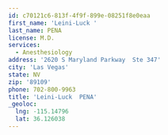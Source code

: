 ```yaml
---
id: c70121c6-813f-4f9f-899e-08251f8e0eaa
first_name: 'Leini-Luck '
last_name: PENA
license: M.D.
services:
  - Anesthesiology
address: '2620 S Maryland Parkway  Ste 347'
city: 'Las Vegas'
state: NV
zip: '89109'
phone: 702-800-9963
title: 'Leini-Luck  PENA'
_geoloc:
  lng: -115.14796
  lat: 36.126038
---
```

